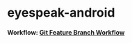 # eyespeak-android

#### Workflow: [Git Feature Branch Workflow](https://www.atlassian.com/git/tutorials/comparing-workflows/feature-branch-workflow)
